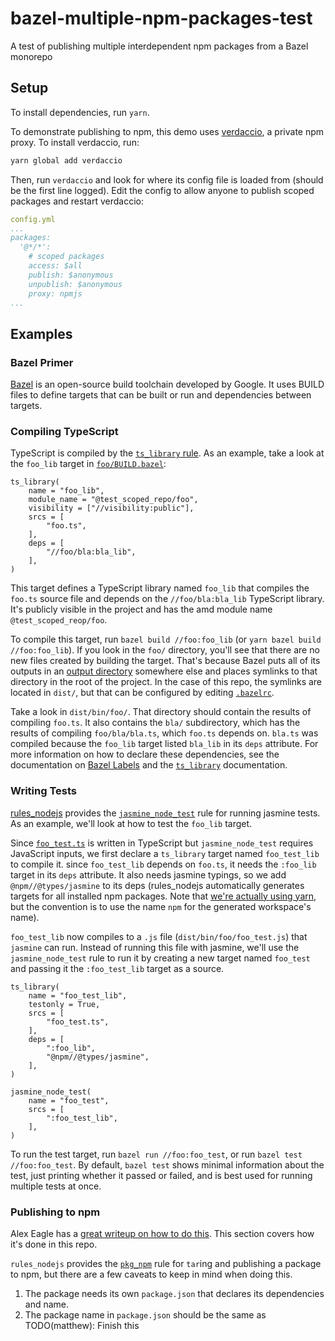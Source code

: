 # bazel-multiple-npm-packages-test
A test of publishing multiple interdependent npm packages from a Bazel monorepo

## Setup
To install dependencies, run `yarn`.

To demonstrate publishing to npm, this demo uses [verdaccio](https://verdaccio.org/), a private npm proxy. 
To install verdaccio, run:
```sh
yarn global add verdaccio
```
Then, run `verdaccio` and look for where its config file is loaded from (should be the first line logged). 
Edit the config to allow anyone to publish scoped packages and restart verdaccio:
```yml
config.yml
...
packages:
  '@*/*':
    # scoped packages                                                           
    access: $all
    publish: $anonymous
    unpublish: $anonymous
    proxy: npmjs
...
```

## Examples

### Bazel Primer
[Bazel](https://docs.bazel.build/versions/4.0.0/bazel-overview.html) is an open-source build toolchain developed by Google.
It uses BUILD files to define targets that can be built or run and dependencies between targets. 
### Compiling TypeScript
TypeScript is compiled by the 
[`ts_library` rule](https://bazelbuild.github.io/rules_nodejs/TypeScript.html#compiling-typescript-ts_library).
As an example, take a look at the `foo_lib` target in
[`foo/BUILD.bazel`](https://github.com/mattsoulanille/bazel-multiple-npm-packages-test/blob/main/foo/BUILD.bazel#L6):
```starlark
ts_library(
    name = "foo_lib",
    module_name = "@test_scoped_repo/foo",
    visibility = ["//visibility:public"],
    srcs = [
        "foo.ts",
    ],
    deps = [
        "//foo/bla:bla_lib",
    ],
)
```

This target defines a TypeScript library named `foo_lib` that compiles the `foo.ts` source file and depends on the
`//foo/bla:bla_lib` TypeScript library. It's publicly visible in the project and has the amd module name `@test_scoped_reop/foo`.

To compile this target, run `bazel build //foo:foo_lib` (or `yarn bazel build //foo:foo_lib`). If you look in the `foo/`
directory, you'll see that there are no new files created by building the target. That's because Bazel puts
all of its outputs in an [output directory](https://docs.bazel.build/versions/master/output_directories.html)
somewhere else and places symlinks to that directory in the root of the project.
In the case of this repo, the symlinks are located in `dist/`, but that can be configured by editing 
[`.bazelrc`](https://github.com/mattsoulanille/bazel-multiple-npm-packages-test/blob/main/.bazelrc).

Take a look in `dist/bin/foo/`. That directory should contain the results of compiling `foo.ts`. It also contains the `bla/`
subdirectory, which has the results of compiling `foo/bla/bla.ts`, which `foo.ts` depends on. `bla.ts` was compiled because
the `foo_lib` target listed `bla_lib` in its `deps` attribute. For more information on how to declare these dependencies, see the
documentation on [Bazel Labels](https://docs.bazel.build/versions/master/build-ref.html#labels) and the 
[`ts_library`](https://bazelbuild.github.io/rules_nodejs/TypeScript.html#ts_library) documentation.

### Writing Tests
[rules_nodejs](https://bazelbuild.github.io/rules_nodejs/) provides the 
[`jasmine_node_test`](https://bazelbuild.github.io/rules_nodejs/Jasmine.html) rule for running jasmine tests. As an example,
we'll look at how to test the `foo_lib` target.

Since [`foo_test.ts`](https://github.com/mattsoulanille/bazel-multiple-npm-packages-test/blob/main/foo/foo_test.ts)
is written in TypeScript but `jasmine_node_test` requires JavaScript inputs, we first declare a `ts_library` target named
`foo_test_lib` to compile it. since `foo_test_lib` depends on `foo.ts`, it needs the `:foo_lib` target in its `deps` attribute.
It also needs jasmine typings, so we add `@npm//@types/jasmine` to its deps (rules_nodejs automatically generates targets for all
installed npm packages. Note that
[we're actually using yarn](https://github.com/mattsoulanille/bazel-multiple-npm-packages-test/blob/main/WORKSPACE#L16-L20),
but the convention is to use the name `npm` for the generated workspace's name).

`foo_test_lib` now compiles to a `.js` file (`dist/bin/foo/foo_test.js`) that `jasmine` can run. Instead of running this 
file with jasmine, we'll use the `jasmine_node_test` rule to run it by creating a new target named `foo_test` and passing it
the `:foo_test_lib` target as a source.
```starlark
ts_library(
    name = "foo_test_lib",
    testonly = True,
    srcs = [
        "foo_test.ts",
    ],
    deps = [
        ":foo_lib",
        "@npm//@types/jasmine",
    ],
)

jasmine_node_test(
    name = "foo_test",
    srcs = [
        ":foo_test_lib",
    ],
)
```
To run the test target, run `bazel run //foo:foo_test`, or run `bazel test //foo:foo_test`.
By default, `bazel test` shows minimal information about the test, just printing whether it passed or failed, and is best used for
running multiple tests at once.

### Publishing to npm
Alex Eagle has a 
[great writeup on how to do this](https://medium.com/@Jakeherringbone/multiple-npm-packages-in-a-bazel-monorepo-5072f2aebdb2).
This section covers how it's done in this repo. 

`rules_nodejs` provides the [`pkg_npm`](https://bazelbuild.github.io/rules_nodejs/Built-ins.html#pkg_npm) rule for `tar`ing and 
publishing a package to npm, but there are a few caveats to keep in mind when doing this.
1. The package needs its own `package.json` that declares its dependencies and name.
2. The package name in `package.json` should be the same as TODO(matthew): Finish this
